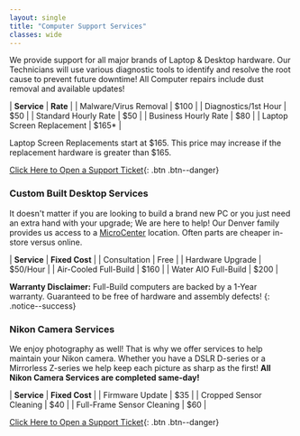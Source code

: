 ```yaml
---
layout: single
title: "Computer Support Services"
classes: wide
---
```

We provide support for all major brands of Laptop & Desktop hardware. Our Technicians will use various diagnostic tools to identify and resolve the root cause to prevent future downtime! All Computer repairs include dust removal and available updates!

| **Service**               | **Rate** |
| Malware/Virus Removal     | $100 |
| Diagnostics/1st Hour      | $50 |
| Standard Hourly Rate      | $50 |
| Business Hourly Rate      | $80 |
| Laptop Screen Replacement | $165* |

Laptop Screen Replacements start at $165. This price may increase if the replacement hardware is greater than $165.

[Click Here to Open a Support Ticket](https://forms.gle/LBAdQnoguwRzCkNo8){: .btn .btn--danger}

### Custom Built Desktop Services

It doesn't matter if you are looking to build a brand new PC or you just need an extra hand with your upgrade; We are here to help! Our Denver family provides us access to a [MicroCenter](https://www.microcenter.com/site/stores/denver.aspx) location. Often parts are cheaper in-store versus online.

| **Service** | **Fixed Cost** |
| Consultation          | Free |
| Hardware Upgrade      | $50/Hour |
| Air-Cooled Full-Build | $160 |
| Water AIO Full-Build  | $200 |

**Warranty Disclaimer:** Full-Build computers are backed by a 1-Year warranty. Guaranteed to be free of hardware and assembly defects!
{: .notice--success}

### Nikon Camera Services

We enjoy photography as well! That is why we offer services to help maintain your Nikon camera. Whether you have a DSLR D-series or a Mirrorless Z-series we help keep each picture as sharp as the first! **All Nikon Camera Services are completed same-day!**

| **Service**                | **Fixed Cost** |
| Firmware Update            | $35 |
| Cropped Sensor Cleaning    | $40 |
| Full-Frame Sensor Cleaning | $60 |

[Click Here to Open a Support Ticket](https://forms.gle/LBAdQnoguwRzCkNo8){: .btn .btn--danger}
